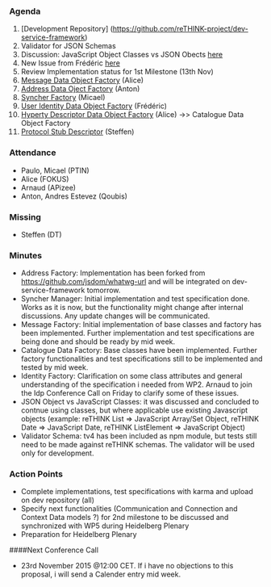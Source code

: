 ### Agenda

 1. [Development Repository] (https://github.com/reTHINK-project/dev-service-framework)
 1. Validator for JSON Schemas
 1. Discussion: JavaScript Object Classes vs JSON Obects [here](https://github.com/reTHINK-project/core-framework/issues/128#issuecomment-154091687)
 1. New Issue from Frédéric [here](https://github.com/reTHINK-project/core-framework/issues/127)
 1. Review Implementation status for 1st Milestone (13th Nov)
  1. [Message Data Object Factory](https://github.com/reTHINK-project/core-framework/blob/master/docs/specs/service-framework/sf_message_factory.md) (Alice)
  2. [Address Data Oject Factory](https://github.com/reTHINK-project/core-framework/blob/master/docs/specs/service-framework/sf_address_factory.md) (Anton)
  3. [Syncher Factory](https://github.com/reTHINK-project/core-framework/blob/master/docs/specs/service-framework/sf_syncher_manager.md) (Micael)
  4. [User Identity Data Object Factory](https://github.com/reTHINK-project/core-framework/blob/master/docs/specs/service-framework/sf_user_identity.md) (Frédéric)
  5. [Hyperty Descriptor Data Object Factory](https://github.com/reTHINK-project/core-framework/blob/master/docs/specs/service-framework/sf_hyperty_factory.md) (Alice) ->> Catalogue Data Object Factory
  6. [Protocol Stub Descriptor](https://github.com/reTHINK-project/core-framework/blob/master/docs/specs/service-framework/sf_protocol_stub_factory.md) (Steffen)


### Attendance

* Paulo, Micael (PTIN)
* Alice (FOKUS)
* Arnaud (APizee)
* Anton, Andres Estevez (Qoubis)

### Missing
* Steffen (DT)


### Minutes
* Address Factory: Implementation has been forked from https://github.com/jsdom/whatwg-url and will be integrated on dev-service-framework tomorrow.
* Syncher Manager: Initial implementation and test specification done. Works as it is now, but the functionality might change after internal discussions. Any update changes will be communicated.
* Message Factory: Initial implementation of base classes and factory has been implemented. Further implementation and test specifications are being done and should be ready by mid week.
* Catalogue Data Factory: Base classes have been implemented. Further factory functionalities and test specifications still to be implemented and tested by mid week.
* Identity Factory: Clarification on some class attributes and general understanding of the specification i needed from WP2. Arnaud to join the Idp Conference Call on Friday to clarify some of these issues.
* JSON Object vs JavaScript Classes: it was discussed and concluded to contnue using classes, but where applicable use existing Javascript objects (example: reTHINK List => JavaScript Array/Set Object, reTHINK Date => JavaScript Date, reTHINK ListElement => JavaScript Object)
* Validator Schema: tv4 has been included as npm module, but tests still need to be made against reTHINK schemas. The validator will be used only for development.



### Action Points 
* Complete implementations, test specifications with karma and upload on dev repository (all)
* Specify next functionalities (Communication and Connection and Context Data models ?) for 2nd milestone to be discussed and synchronized with WP5 during Heidelberg Plenary
* Preparation for Heidelberg Plenary


####Next Conference Call
* 23rd November 2015 @12:00 CET. If i have no objections to this proposal, i will send a Calender entry mid week.  
